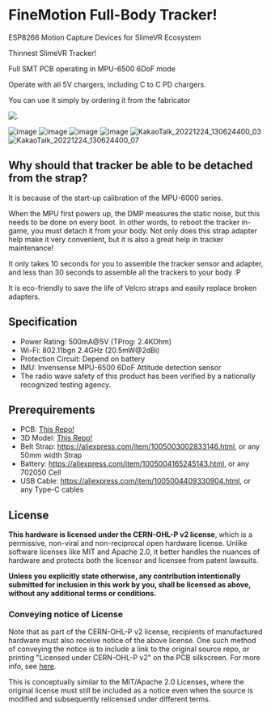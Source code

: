 # FineMotion Full-Body Tracker!
ESP8266 Motion Capture Devices for SlimeVR Ecosystem

Thinnest SlimeVR Tracker!

Full SMT PCB operating in MPU-6500 6DoF mode

Operate with all 5V chargers, including C to C PD chargers.

You can use it simply by ordering it from the fabricator

![.](https://media.discordapp.net/attachments/1035468061580460032/1035468374693662740/unknown.png)
<!--![FBT_Round_2022-Feb-21_12-32-22AM-000_CustomizedView14755583882_png - 복사본](https://user-images.githubusercontent.com/15166740/161261406-e853b4be-313f-4721-82e6-cb6b48a9e55c.png)
![KakaoTalk_20220223_222725417_01](https://user-images.githubusercontent.com/15166740/161364606-c8e09892-575d-4725-931e-a6b7f6b5f61f.jpg)
![KakaoTalk_20220223_222725417](https://user-images.githubusercontent.com/15166740/161364617-89621510-34f0-4919-be8a-b33350d9140c.jpg)
![image](https://user-images.githubusercontent.com/15166740/161454675-0740d4ca-4264-4b6e-8f56-9f29aa31817a.png)
![image](https://user-images.githubusercontent.com/15166740/161454916-a54c4693-e9c1-454c-85dc-dd0a7822720e.png)
![KakaoTalk_20220420_084354356_01](https://user-images.githubusercontent.com/15166740/164119670-261c3e02-e0fe-4508-9886-2ccc19d5d1fd.jpg)
![KakaoTalk_20220726_093847052](https://user-images.githubusercontent.com/15166740/180898132-acec5d8d-918e-4d9e-ad32-58ac35cc4740.png)-->
![image](https://user-images.githubusercontent.com/15166740/209420772-763fcecc-921f-4fd3-a2c7-cabfb2675628.png)
![image](https://user-images.githubusercontent.com/15166740/209420777-812ca429-9d7b-4f0d-8604-7bc034dd56ba.png)
![image](https://user-images.githubusercontent.com/15166740/209420814-63488cd2-4e08-49c9-aa34-135fa9019e34.png)
![image](https://user-images.githubusercontent.com/15166740/209420816-57d1c694-6230-49aa-a3e7-25622dffc013.png)
![KakaoTalk_20221224_130624400_03](https://user-images.githubusercontent.com/15166740/209420863-f9336a47-574b-4c65-8325-b619993901eb.jpg)
![KakaoTalk_20221224_130624400_07](https://user-images.githubusercontent.com/15166740/209420867-e5448ab0-63b1-4d20-9ddd-20a08a36494b.jpg)

## Why should that tracker be able to be detached from the strap?

It is because of the start-up calibration of the MPU-6000 series.

When the MPU first powers up, the DMP measures the static noise, but this needs to be done on every boot. In other words, to reboot the tracker in-game, you must detach it from your body. Not only does this strap adapter help make it very convenient, but it is also a great help in tracker maintenance!

It only takes 10 seconds for you to assemble the tracker sensor and adapter, and less than 30 seconds to assemble all the trackers to your body \:P

It is eco-friendly to save the life of Velcro straps and easily replace broken adapters.



## Specification

- Power Rating: 500mA@5V (TProg: 2.4KOhm)
- Wi-Fi: 802.11bgn 2.4GHz (20.5mW@2dBi)
- Protection Circuit: Depend on battery
- IMU: Invensense MPU-6500 6DoF Attitude detection sensor
- The radio wave safety of this product has been verified by a nationally recognized testing agency.

## Prerequirements

- PCB: [This Repo!](/PCBs)
- 3D Model: [This Repo!](/3D%20Models)
- Belt Strap: https://aliexpress.com/item/1005003002833146.html, or any 50mm width Strap
- Battery: https://aliexpress.com/item/1005004165245143.html, or any 702050 Cell
- USB Cable: https://aliexpress.com/item/1005004409330904.html, or any Type-C cables

## License
**This hardware is licensed under the CERN-OHL-P v2 license**, which is a permissive,
non-viral and non-reciprocal open hardware license. Unlike software licenses like
MIT and Apache 2.0, it better handles the nuances of hardware and protects both
the licensor and licensee from patent lawsuits.

**Unless you explicitly state otherwise, any contribution intentionally submitted
for inclusion in this work by you, shall be licensed as above, without any
additional terms or conditions.**

### Conveying notice of License
Note that as part of the CERN-OHL-P v2 license, recipients of manufactured
hardware must also receive notice of the above license. One such
method of conveying the notice is to include a link to the original source repo,
or printing "Licensed under CERN-OHL-P v2" on the PCB silkscreen. For more info,
see [here](https://ohwr.org/project/cernohl/wikis/Documents/CERN-OHL-version-2).

This is conceptually similar to the MIT/Apache 2.0 Licenses, where the original
license must still be included as a notice even when the source is modified and
subsequently relicensed under different terms.

